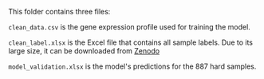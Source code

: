 This folder contains three files: 

`clean_data.csv` is the gene expression profile used for training the model.

`clean_label.xlsx` is the Excel file that contains all sample labels. Due to its large size, it can be downloaded from [Zenodo](https://zenodo.org/records/15790123)

`model_validation.xlsx` is the model's predictions for the 887 hard samples.
